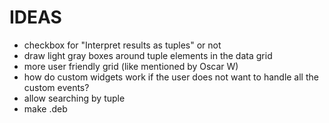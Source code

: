 # IDEAS
- checkbox for "Interpret results as tuples" or not
- draw light gray boxes around tuple elements in the data grid
- more user friendly grid (like mentioned by Oscar W)
- how do custom widgets work if the user does not want to handle all the custom events?
- allow searching by tuple
- make .deb